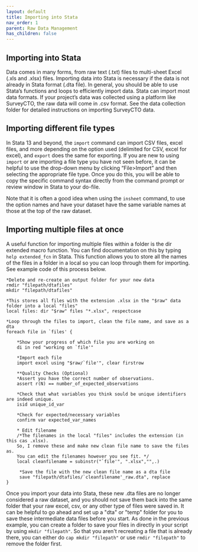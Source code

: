 ```yaml
---
layout: default
title: Importing into Stata
nav_order: 1
parent: Raw Data Management
has_children: false
---
```



## Importing into Stata
Data comes in many forms, from raw text (.txt) files to multi-sheet Excel (.xls and .xlsx) files. Importing data into Stata is necessary if the data is not already in Stata format (.dta file). In general, you should be able to use Stata’s functions and loops to efficiently import data. Stata can import most data formats. If your project’s data was collected using a platform like SurveyCTO, the raw data will come in .csv format. See the data collection folder for detailed instructions on importing SurveyCTO data. 

## Importing different file types 
In Stata 13 and beyond, the `import` command can import CSV files, excel files, and more depending on the option used (delimited for CSV, excel for excel), and `export` does the same for exporting. If you are new to using `import` or are importing a file type you have not seen before, it can be helpful to use the drop-down menu by clicking “File>Import” and then selecting the appropriate file type. Once you do this, you will be able to copy the specific command syntax directly from the command prompt or review window in Stata to your do-file. 

Note that it is often a good idea when using the `insheet` command, to use the option names and have your dataset have the same variable names at those at the top of the raw dataset.

## Importing multiple files at once
A useful function for importing multiple files within a folder is the dir extended macro function. You can find documentation on this by typing `help extended_fcn` in Stata.  This function allows you to store all the names of the files in a folder in a local so you can loop through them for importing. See example code of this process below. 

````
*Delete and re-create an output folder for your new data 
rmdir "filepath/dtafiles"
mkdir "filepath/dtafiles"	

*This stores all files with the extension .xlsx in the "$raw" data folder into a local "files"
local files: dir "$raw" files "*.xlsx", respectcase 
   
*Loop through the files to import, clean the file name, and save as a dta
foreach file in `files' {
	
	*Show your progress of which file you are working on
	di in red "working on `file'"

	*Import each file
	import excel using "$raw/`file'", clear firstrow

	**Quality Checks (Optional)
	*Assert you have the correct number of observations.
	assert r(N) == number_of_expected_observations
	
	*Check that what variables you think sould be unique identifiers are indeed unique. 
	isid unique_id_var
	
	*Check for expected/necessary variables
	confirm var expected_var_names

	* Edit filename 
	/*The filenames in the local "files" includes the extension (in this cas .xlsx). 
	So, I remove these and make new clean file name to save the files as.
	You can edit the filenames however you see fit. */
	local cleanfilename = subinstr("`file'", ".xlsx","",.)

	 *Save the file with the new clean file name as a dta file
	 save "filepath/dtafiles/`cleanfilename'_raw.dta", replace
}	
````

Once you import your data into Stata, these new .dta files are no longer considered a raw dataset, and you should not save them back into the same folder that your raw excel, csv, or any other type of files were saved in. It can be helpful to go ahead and set up a "dta" or "temp" folder for you to save these intermediate data files before you start.  As done in the previous example, you can create a folder to save your files in directly in your script by using `mkdir "filepath"`. So that you aren't recreating a file that is already there, you can either do `cap mkdir "filepath"` or use `rmdir "filepath"` to remove the folder first. 
